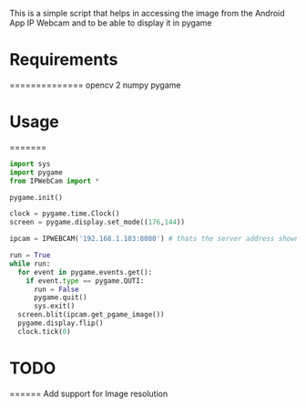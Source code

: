 This is a simple script that helps in accessing the image from the Android App
IP Webcam and to be able to display it in
pygame


# Requirements
==============
opencv 2
numpy
pygame

# Usage
=======
```python
import sys
import pygame
from IPWebCam import *

pygame.init()

clock = pygame.time.Clock()
screen = pygame.display.set_mode((176,144))

ipcam = IPWEBCAM('192.168.1.103:8080') # thats the server address shown on the IP webcam, don't add 'http://' the class adds it

run = True
while run:
  for event in pygame.events.get():
    if event.type == pygame.QUTI:
      run = False
      pygame.quit()
      sys.exit()
  screen.blit(ipcam.get_pgame_image())
  pygame.display.flip()
  clock.tick(0)
```

# TODO
======
Add support for Image resolution
